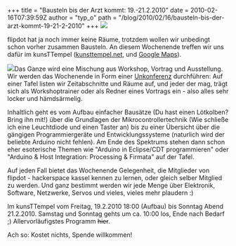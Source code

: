 +++
title = "Bausteln bis der Arzt kommt: 19.-21.2.2010"
date = 2010-02-16T07:39:59Z
author = "typ_o"
path = "/blog/2010/02/16/bausteln-bis-der-arzt-kommt-19-21-2-2010"
+++
[![](/media/00012_quadratisch.serendipityThumb.jpg)](/media/00012_quadratisch.jpg)

flipdot hat ja noch immer keine Räume, trotzdem wollen wir unbedingt schon
vorher zusammen Bausteln. An diesem Wochenende treffen wir uns dafür im
kunsTTempel ([kunsttempel.net](https://www.kunsttempel.net), und [Google
Maps](https://maps.google.com/maps?f=q&source=s_q&hl=de&geocode=&q=Friedrich-Ebert-Str.+177,+kassel&sll=37.0625,-95.677068&sspn=23.761683,55.810547&ie=UTF8&hq=&hnear=Friedrich-Ebert-Stra%C3%9Fe+177,+West+34119+Kassel,+Hessen,+Deutschland&ll=51.316089,9.460862&spn=0.00057,0.002725&t=h&z=19)).

[![](/media/blinkentube3_kl.serendipityThumb.jpg)](/media/blinkentube3_kl.jpg)Das
Ganze wird eine Mischung aus Workshop, Vortrag und Ausstellung. Wir
werden das Wochenende in Form einer
[Unkonferenz](https://de.wikipedia.org/wiki/BarCamp) durchführen: Auf
einer Tafel listen wir Zeitabschnitte und Räume auf, und jeder der mag,
trägt sich als Workshoptrainer oder als Redner eines Vortrags ein - also
alles sehr locker und hämdsärmelig.

Inhaltlich geht es vom Aufbau einfacher Bausätze (Du hast einen
Lötkolben? Bring ihn mit!) über die Grundlagen der
Mikrocontrollertechnik (Wie schließe ich eine Leuchtdiode und einen
Taster an) bis zu einer Übersicht über die gängigen Programmiergeräte
und Entwicklungssysteme (naturlich wird der beliebte Arduino nicht
fehlen). Am Ende des Spektrums stehen dann schon eher esoterische Themen
wie "Arduino in Eclipse/CDT programmieren" oder "Arduino & Host
Integration: Processing & Firmata" auf der Tafel.

Auf jeden Fall bietet das Wochenende Gelegenheit, die Mitglieder von
flipdot - hackerspace kassel kennen zu lernen, oder gleich selber
Mitglied zu werden. Und ganz bestimmt werden wir jede Menge über
Elektronik, Software, Netzwerke, Servos und vieles, vieles mehr plaudern
:)

Im kunsTTempel vom Freitag, 19.2.2010 18:00 (Aufbau) bis Sonntag Abend
21.2.2010. Samstag und Sonntag gehts um ca. 10:00 los, Ende nach Bedarf
;) Allervorläufigstes Programm ~~hier~~.

Ach so: Kostet nichts, Spende willkommen!
